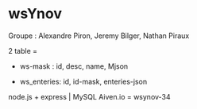 # wsYnov

Groupe : Alexandre Piron, Jeremy Bilger, Nathan Piraux

2 table = 
- ws-mask : id, desc, name, Mjson

- ws_enteries: id, id-mask, enteries-json

node.js + express | MySQL
Aiven.io = wsynov-34
